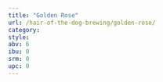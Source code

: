 ```yaml
---
title: "Golden Rose"
url: /hair-of-the-dog-brewing/golden-rose/
category: 
style: 
abv: 6
ibu: 0
srm: 0
upc: 0
---
```


